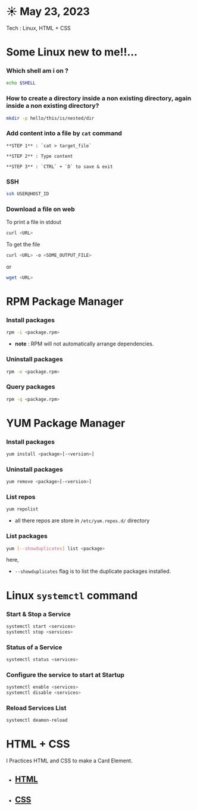 # ☀️ May 23, 2023
Tech : Linux, HTML + CSS

# Some Linux new to me!!...

### Which shell am i on ?
``` bash
echo $SHELL
```

### How to create a directory inside a non existing directory, again inside a non existing directory?
``` bash
mkdir -p hello/this/is/nested/dir 
```

### Add content into a file by `cat` command
    **STEP 1** : `cat > target_file`

    **STEP 2** : Type content

    **STEP 3** : `CTRL` + `D` to save & exit 

### SSH
``` bash
ssh USER@HOST_ID
```

### Download a file on web

To print a file in stdout
``` bash
curl <URL>
```
To get the file
``` bash
curl <URL> -o <SOME_OUTPUT_FILE>
```
or
``` bash
wget <URL>
```

# RPM Package Manager

### Install packages
``` bash
rpm -i <package.rpm>
```
- **note** : RPM will not automatically arrange dependencies.

### Uninstall packages
``` bash
rpm -e <package.rpm>
```

### Query packages
``` bash
rpm -q <package.rpm>
```

# YUM Package Manager

### Install packages
``` bash
yum install <package>[-<version>]
```

### Uninstall packages
``` bash
yum remove <package>[-<version>]
```

### List repos
``` bash
yum repolist
```
- all there repos are store in `/etc/yum.repos.d/` directory

### List packages

``` bash
yum [--showduplicates] list <package>
```

here,
- `--showduplicates` flag is to list the duplicate packages installed.

# Linux `systemctl` command

### Start & Stop a Service
``` bash
systemctl start <services>
systemctl stop <services>
```

### Status of a Service
``` bash
systemctl status <services>
```

### Configure the service to start at Startup
``` bash
systemctl enable <services>
systemctl disable <services>
```

### Reload Services List
``` bash
systemctl deamon-reload
```


# HTML + CSS

I Practices HTML and CSS to make a Card Element. 

<a href="Card.png" width="50%"></a>

- ## [HTML](card.html)

- ## [CSS](card.css)
